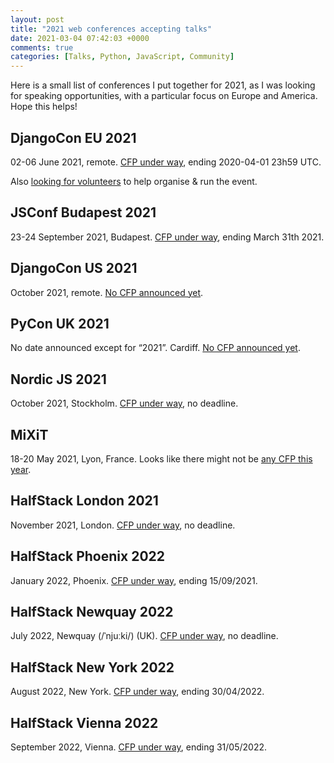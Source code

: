 ```yaml
---
layout: post
title: "2021 web conferences accepting talks"
date: 2021-03-04 07:42:03 +0000
comments: true
categories: [Talks, Python, JavaScript, Community]
---
```


Here is a small list of conferences I put together for 2021, as I was looking for speaking opportunities, with a particular focus on Europe and America. Hope this helps!

<!-- more -->

## DjangoCon EU 2021

02-06 June 2021, remote. [CFP under way](https://2021.djangocon.eu/talks/cfp/), ending 2020-04-01 23h59 UTC.

Also [looking for volunteers](https://www.djangoproject.com/weblog/2021/feb/16/djangocon-europe-2021-announcement/) to help organise & run the event.

## JSConf Budapest 2021

23-24 September 2021, Budapest. [CFP under way](https://jsconfbp.com/call-for-speakers-2021/), ending March 31th 2021.

## DjangoCon US 2021

October 2021, remote. [No CFP announced yet](https://2021.djangocon.us/).

## PyCon UK 2021

No date announced except for “2021”. Cardiff. [No CFP announced yet](https://2020.pyconuk.org/).

## Nordic JS 2021

October 2021, Stockholm. [CFP under way](https://nordicjs.com/call-for-speakers), no deadline.

## MiXiT

18-20 May 2021, Lyon, France. Looks like there might not be [any CFP this year](https://mixitconf.org/).

## HalfStack London 2021

November 2021, London. [CFP under way](https://halfstackconf.com/london/), no deadline.

## HalfStack Phoenix 2022

January 2022, Phoenix. [CFP under way](https://halfstackconf.com/phoenix/), ending 15/09/2021.

## HalfStack Newquay 2022

July 2022, Newquay (/ˈnjuːki/) (UK). [CFP under way](https://halfstackconf.com/newquay/), no deadline.

## HalfStack New York 2022

August 2022, New York. [CFP under way](https://halfstackconf.com/newyork/), ending 30/04/2022.

## HalfStack Vienna 2022

September 2022, Vienna. [CFP under way](https://halfstackconf.com/vienna/), ending 31/05/2022.
